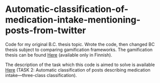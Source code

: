 # Automatic-classification-of-medication-intake-mentioning-posts-from-twitter
Code for my original B.C. thesis topic. Wrote the code, then changed BC thesis subject to comparing gamification frameworks. The gamification thesis can be found [Here](https://github.com/rytilahti-juuso/bc-thesis-comparing-gamification-frameworks)  (available only in Finnish).


The description of the task which this code is aimed to solve is available [Here](https://healthlanguageprocessing.org/smm4h18/social-media-mining-for-health-applications-smm4h-workshop-shared-task/) (TASK 2: Automatic classification of posts describing medication intake—three-class classification). 
